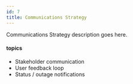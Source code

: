 ```yaml
---
id: 7
title: Communications Strategy
---
```


Communications Strategy description goes here.

#### topics
- Stakeholder communication
- User feedback loop 
- Status / outage notifications
